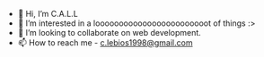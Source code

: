 - 👋 Hi, I’m C.A.L.L
- 👀 I’m interested in a loooooooooooooooooooooooot of things :>
- 💞️ I’m looking to collaborate on web development.
- 📫 How to reach me - c.lebios1998@gmail.com


